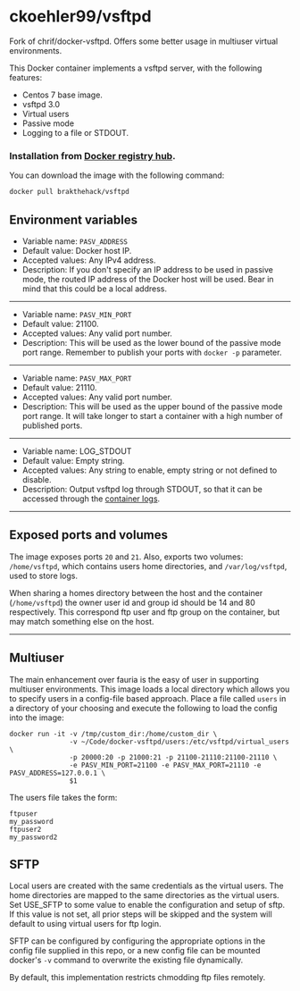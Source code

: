 # ckoehler99/vsftpd

Fork of chrif/docker-vsftpd. Offers some better usage in multiuser virtual environments.

This Docker container implements a vsftpd server, with the following features:

 * Centos 7 base image.
 * vsftpd 3.0
 * Virtual users
 * Passive mode
 * Logging to a file or STDOUT.

### Installation from [Docker registry hub](https://registry.hub.docker.com/u/brakthehack/vsftpd/).

You can download the image with the following command:

```bash
docker pull brakthehack/vsftpd
```

Environment variables
----

* Variable name: `PASV_ADDRESS`
* Default value: Docker host IP.
* Accepted values: Any IPv4 address.
* Description: If you don't specify an IP address to be used in passive mode, the routed IP address of the Docker host will be used. Bear in mind that this could be a local address.

----

* Variable name: `PASV_MIN_PORT`
* Default value: 21100.
* Accepted values: Any valid port number.
* Description: This will be used as the lower bound of the passive mode port range. Remember to publish your ports with `docker -p` parameter.

----

* Variable name: `PASV_MAX_PORT`
* Default value: 21110.
* Accepted values: Any valid port number.
* Description: This will be used as the upper bound of the passive mode port range. It will take longer to start a container with a high number of published ports.

----

* Variable name: LOG_STDOUT
* Default value: Empty string.
* Accepted values: Any string to enable, empty string or not defined to disable.
* Description: Output vsftpd log through STDOUT, so that it can be accessed through the [container logs](https://docs.docker.com/reference/commandline/logs/).

----

Exposed ports and volumes
----

The image exposes ports `20` and `21`. Also, exports two volumes: `/home/vsftpd`, which contains users home directories, and `/var/log/vsftpd`, used to store logs.

When sharing a homes directory between the host and the container (`/home/vsftpd`) the owner user id and group id should be 14 and 80 respectively. This correspond ftp user and ftp group on the container, but may match something else on the host.

----

Multiuser
----

The main enhancement over fauria is the easy of user in supporting multiuser environments. This image loads a local directory which allows you to specify users in a config-file
based approach. Place a file called `users` in a directory of your choosing and execute the following to load
the config into the image:

```
docker run -it -v /tmp/custom_dir:/home/custom_dir \
               -v ~/Code/docker-vsftpd/users:/etc/vsftpd/virtual_users \
               -p 20000:20 -p 21000:21 -p 21100-21110:21100-21110 \
               -e PASV_MIN_PORT=21100 -e PASV_MAX_PORT=21110 -e PASV_ADDRESS=127.0.0.1 \
               $1
```

The users file takes the form:

```
ftpuser
my_password
ftpuser2
my_password2
```


SFTP
----

Local users are created with the same credentials as the virtual users. The home directories are mapped to the same directories as the virtual users. Set USE_SFTP to some value to enable the configuration and setup of sftp. If this value is not set, all prior steps will be skipped and the system will default to using virtual users for ftp login.

SFTP can be configured by configuring the appropriate options in the config file supplied in this repo, or a new config file can be mounted docker's `-v` command to overwrite the existing file dynamically.

By default, this implementation restricts chmodding ftp files remotely.
